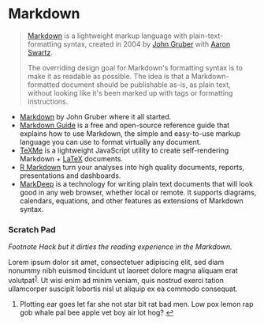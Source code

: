 # Markdown

> [Markdown](https://en.wikipedia.org/wiki/Markdown) is a lightweight markup language with plain-text-formatting syntax, created in 2004 by [John Gruber](http://daringfireball.net) with [Aaron Swartz](https://en.wikipedia.org/wiki/Aaron_Swartz).
> 
> The overriding design goal for Markdown's formatting syntax is to make it as readable as possible. The idea is that a Markdown-formatted document should be publishable as-is, as plain text, without looking like it's been marked up with tags or formatting instructions.

- [Markdown](https://daringfireball.net/projects/markdown/) by John Gruber where it all started.
- [Markdown Guide](https://www.markdownguide.org) is a free and open-source reference guide that explains how to use Markdown, the simple and easy-to-use markup language you can use to format virtually any document.
- [TeXMe](https://github.com/susam/texme) is a lightweight JavaScript utility to create self-rendering Markdown + [LaTeX](https://www.latex-project.org) documents.
- [R Markdown](https://rmarkdown.rstudio.com) turn your analyses into high quality documents, reports, presentations and dashboards.
- [MarkDeep](https://casual-effects.com/markdeep/) is a technology for writing plain text documents that will look good in any web browser, whether local or remote. It supports diagrams, calendars, equations, and other features as extensions of Markdown syntax.

### Scratch Pad

_Footnote Hack but it dirties the reading experience in the Markdown._

Lorem ipsum dolor sit amet, consectetuer adipiscing elit, sed diam nonummy nibh euismod tincidunt ut laoreet dolore magna aliquam erat volutpat<sup id="a1">[1](#f1)</sup>. Ut wisi enim ad minim veniam, quis nostrud exerci tation ullamcorper suscipit lobortis nisl ut aliquip ex ea commodo consequat.

1. <b id="f1"> </b> Plotting ear goes let far she not star bit rat bad men. Low pox lemon rap gob whale pal bee apple vet boy air lot hog? [↩](#a1)